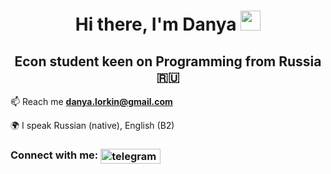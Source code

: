 <h1 align="center">Hi there, I'm Danya
<img src="https://github.com/blackcater/blackcater/raw/main/images/Hi.gif" height="32"/></h1>
<h2 align="center">Econ student keen on Programming from Russia 🇷🇺</h2>

<!-- 🌱 I’m currently learning **python** and **machine learning** -->

📫 Reach me **danya.lorkin@gmail.com**

<!-- - 📄 See my CV 
 -->
🌍 I speak Russian (native), English (B2)

<h3 align="left">Connect with me:
<a href="https://t.me/lanyadorkin" target="blank"><img align="center" src="https://img.shields.io/badge/Telegram-2CA5E0?style=for-the-badge&logo=telegram&logoColor=white" alt="telegram" height="24" width="96" /></a></h3>

<!-- <h3 align="left">Languages:
<a href="https://www.python.org" target="_blank" rel="noreferrer"> <img align="center" src="https://img.shields.io/badge/python-3670A0?style=for-the-badge&logo=python&logoColor=ffdd54" alt="python" width="96" height="24"/>
<a href="https://www.postgresql.org" target="_blank" rel="noreferrer"> <img align="center" src="https://img.shields.io/badge/postgres-%23316192.svg?style=for-the-badge&logo=postgresql&logoColor=white" alt="postgresql" width="96" height="24"/>
</a></h3>

<h3 align="left">Packages:
<a href="https://numpy.org" target="_blank" rel="noreferrer"> <img align="center" src="https://img.shields.io/badge/numpy-%23013243.svg?style=for-the-badge&logo=numpy&logoColor=white" alt="numpy" width="96" height="24"/>
<a href="https://pandas.pydata.org" target="_blank" rel="noreferrer"> <img align="center" src="https://img.shields.io/badge/pandas-%23150458.svg?style=for-the-badge&logo=pandas&logoColor=white" alt="pandas" width="96" height="24"/>
<a href="https://plotly.com/python/" target="_blank" rel="noreferrer"> <img align="center" src="https://img.shields.io/badge/Plotly-%233F4F75.svg?style=for-the-badge&logo=plotly&logoColor=white" alt="plotly" width="96" height="24"/>
<a href="https://scikit-learn.org/stable/index.html#" target="_blank" rel="noreferrer"> <img align="center" src="https://img.shields.io/badge/scikit--learn-%23F7931E.svg?style=for-the-badge&logo=scikit-learn&logoColor=white" alt="scikit-learn" width="96" height="24"/>
</a></h3>

<h3 align="left">Tools:
<a href="https://jupyter.org/" target="_blank" rel="noreferrer"> <img src="https://img.shields.io/badge/jupyter-%23FA0F00.svg?style=for-the-badge&logo=jupyter&logoColor=white" alt="git" width="96" height="24"/></a>
<a href="https://git-scm.com/" target="_blank" rel="noreferrer"> <img src="https://img.shields.io/badge/git-%23F05033.svg?style=for-the-badge&logo=git&logoColor=white" alt="git" width="72" height="24"/></a>
<a href="https://code.visualstudio.com/" target="_blank" rel="noreferrer"> <img src="https://img.shields.io/badge/Visual%20Studio%20Code-0078d7.svg?style=for-the-badge&logo=visual-studio-code&logoColor=white" alt="git" width="120" height="24"/></a>
</h3> -->
